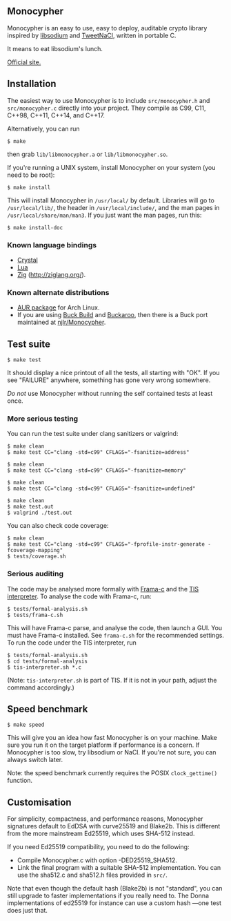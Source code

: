 Monocypher
----------

Monocypher is an easy to use, easy to deploy, auditable crypto library
inspired by [libsodium][] and [TweetNaCl][], written in portable C.

It means to eat libsodium's lunch.

[Official site.](http://loup-vaillant.fr/projects/monocypher/)

[libsodium]: http://libsodium.org
[TweetNaCl]: http://tweetnacl.cr.yp.to/


Installation
------------

The easiest way to use Monocypher is to include `src/monocypher.h` and
`src/monocypher.c` directly into your project.  They compile as C99,
C11, C++98, C++11, C++14, and C++17.

Alternatively, you can run

    $ make

then grab `lib/libmonocypher.a` or `lib/libmonocypher.so`.

If you're running a UNIX system, install Monocypher on your system
(you need to be root):

    $ make install

This will install Monocypher in `/usr/local/` by default. Libraries
will go to `/usr/local/lib/`, the header in `/usr/local/include/`, and
the man pages in `/usr/local/share/man/man3`.  If you just want the
man pages, run this:

    $ make install-doc


### Known language bindings

* [Crystal](https://github.com/konovod/monocypher.cr)
* [Lua](https://github.com/philanc/luanacha)
* [Zig](https://bitbucket.org/mihailp/zig-monocypher/src/default)
  (http://ziglang.org/).


### Known alternate distributions

* [AUR package](https://aur.archlinux.org/packages/monocypher/) for
  Arch Linux.
* If you are using [Buck Build](https://buckbuild.com) and
  [Buckaroo](https://buckaroo.pm), then there is a Buck port
  maintained at [njlr/Monocypher](https://github.com/njlr/Monocypher).


Test suite
----------

    $ make test

It should display a nice printout of all the tests, all starting with
"OK".  If you see "FAILURE" anywhere, something has gone very wrong
somewhere.

*Do not* use Monocypher without running the self contained tests at
least once.


### More serious testing

You can run the test suite under clang sanitizers or valgrind:

    $ make clean
    $ make test CC="clang -std=c99" CFLAGS="-fsanitize=address"

    $ make clean
    $ make test CC="clang -std=c99" CFLAGS="-fsanitize=memory"

    $ make clean
    $ make test CC="clang -std=c99" CFLAGS="-fsanitize=undefined"

    $ make clean
    $ make test.out
    $ valgrind ./test.out

You can also check code coverage:

    $ make clean
    $ make test CC="clang -std=c99" CFLAGS="-fprofile-instr-generate -fcoverage-mapping"
    $ tests/coverage.sh


### Serious auditing

The code may be analysed more formally with [Frama-c][] and the
[TIS interpreter][TIS].  To analyse the code with Frama-c, run:

    $ tests/formal-analysis.sh
    $ tests/frama-c.sh

This will have Frama-c parse, and analyse the code, then launch a GUI.
You must have Frama-c installed.  See `frama-c.sh` for the recommended
settings.  To run the code under the TIS interpreter, run

    $ tests/formal-analysis.sh
    $ cd tests/formal-analysis
    $ tis-interpreter.sh *.c

(Note: `tis-interpreter.sh` is part of TIS.  If it is not in your
path, adjust the command accordingly.)

[Frama-c]:http://frama-c.com/
[TIS]: http://trust-in-soft.com/tis-interpreter/


Speed benchmark
---------------

    $ make speed

This will give you an idea how fast Monocypher is on your machine.
Make sure you run it on the target platform if performance is a
concern.  If Monocypher is too slow, try libsodium or NaCl.  If you're
not sure, you can always switch later.

Note: the speed benchmark currently requires the POSIX
`clock_gettime()` function.


Customisation
-------------

For simplicity, compactness, and performance reasons, Monocypher
signatures default to EdDSA with curve25519 and Blake2b.  This is
different from the more mainstream Ed25519, which uses SHA-512
instead.

If you need Ed25519 compatibility, you need to do the following:

- Compile Monocypher.c with option -DED25519_SHA512.
- Link the final program with a suitable SHA-512 implementation.  You
  can use the sha512.c and sha512.h files provided in `src/`.

Note that even though the default hash (Blake2b) is not "standard",
you can still upgrade to faster implementations if you really need to.
The Donna implementations of ed25519 for instance can use a custom
hash —one test does just that.
